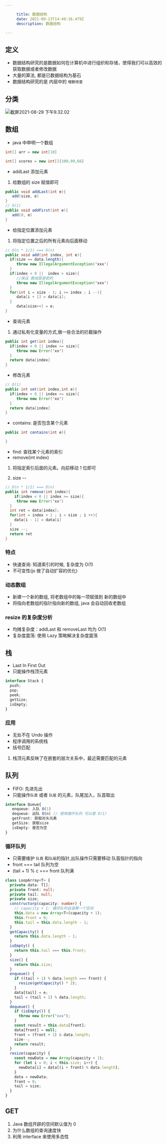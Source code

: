 ```yaml
---

     title: 数据结构
     date: 2021-09-13T14:40:16.479Z
     description: 数据结构

---
```


## 定义

- 数据结构研究的是数据如何在计算机中进行组织和存储，使得我们可以高效的获取数据或者修改数据
- 大量的算法, 都是已数据结构为基石
- 数据结构研究的是 内层中的 `增删改查`

## 分类

![截屏2021-08-29 下午9.32.02](https://note-1300941899.cos.ap-nanjing.myqcloud.com/%E6%88%AA%E5%B1%8F2021-08-29%20%E4%B8%8B%E5%8D%889.32.02.png)

## 数组

- java 中申明一个数组

```java
int[] arr = new int[10]

int[] scores = new int[]{100,99,66}
```

- addLast 添加元素

1. 给数组的 size 赋值即可

```java
public void addLast(int e){
   add(size, e)
}
// O(1)
public void addFirst(int e){
   add(0, e)
}
```

- 给指定位置添加元素

1. 将指定位置之后的所有元素向后面移动

```java
// O(n * 1/2) === O(n)
public void add(int index, int e){
  if(size == data.length){
     throw new IllegalArgumentException('xxx')
  }
  if(index < 0 ||  index > size){
     //保证 数组是紧密的
     throw new IllegalArgumentException('xxx')
  }
  for(int i = size - 1; i >= index ; i --){
     data[i + 1] = data[i];
  }
     data[size++] = e;
}
```

- 查询元素

1. 通过私有化变量的方式,做一些合法的拦截操作

```java
public int get(int index){
  if(index < 0 || index >= size){
     throw new Error('xx')
  }
  return data[index]
}
```

- 修改元素

```java
// O(1)
public int set(int index,int e){
  if(index < 0 || index >= size){
     throw new Error('xx')
  }
  return data[index]
}
```

- contains: 是否包含某个元素

```java
public int contains(int e){

}
```

- find: 查找某个元素的索引
- remove(int index)

1. 将指定索引后面的元素。向前移动 1 位即可

2. size --

```java
// O(n * 1/2) === O(n)
public int remove(int index){
    if(index < 0 || index >= size){
     throw new Error('xx')
  }
  int ret = data[index];
  for(int = index + 1 ; i < size ; i ++){
    data[i - 1] = data[i]
  }
  size --;
  return ret
}
```

### 特点

- 快速查询: 知道索引的时候, 复杂度为 O(1)
- 不可变性(js 做了自动扩容的优化)

### 动态数组

- 新建一个新的数组, 将老数组中的每一项赋值到 新的数组中
- 将指向老数组的指针指向新的数组, java 会自动回收老数组

### resize 的复杂度分析

- 均摊复杂度：addLast 和 removeLast 均为 O(1)
- 复杂度震荡: 使用 Lazy 策略解决复杂度震荡

## 栈

- Last In First Out
- 只能操作栈顶元素

```ts
interface Stack {
  push;
  pop;
  peek;
  getSize;
  isEmpty;
}
```

### 应用

- 无处不在 Undo 操作
- 程序调用的系统栈
- 括号匹配

1. 栈顶元素反映了在嵌套的层次关系中，最近需要匹配的元素

## 队列

- FIFO: 先进先出
- 只能操作`队首` 或者 `队尾` 的元素，队尾加入，队首取出

```ts
interface Queue{
   enqueue: 入队 O(1)
   dequeue: 出队 O(n) // 使用循环队列 可以是 O(1)
   getFront: 获取对头元素
   getSize: 获取size
   isEmpty: 是否为空
}
```

### 循环队列

- 只需要维护 `队首` 和`队尾`的指针,出队操作只需要移动 队首指针的指向
- front === tail 队列为空
- (tail + 1) % c === front 队列满

```ts
class LoopArray<T> {
  private data: T[];
  private front: null;
  private tail: null;
  private size;
  constructorp(capacity: number) {
    // capacity + 1: 循环队列会浪费一个空间
    this.data = new Array<T>(capacity + 1);
    this.front = 0;
    this.tail = this.data.length - 1;
  }
  getCapacity() {
    return this.data.length - 1;
  }
  isEmpty() {
    return this.tail === this.front;
  }
  size() {
    return this.size;
  }
  enqueue() {
    if ((tail + 1) % data.length === front) {
      resize(getCapacity() * 2);
    }
    data[tail] = e;
    tail = (tail + 1) % data.length;
  }
  dequeue() {
    if (isEmpty()) {
      throw new Error("xxx");
    }
    const result = this.data[front];
    data[front] = null;
    front = (front + 1) & data.length;
    size--;
    return result;
  }
  resize(capacity) {
    const newData = new Array(capacity + 1);
    for (let i = 0; i < this.size; i++) {
      newData[i] = data[(i + front) % data.length];
    }
    data = newData;
    front = 0;
    tail = size;
  }
}
```

## GET

1. Java 数组开辟的空间默认值为 0
2. 为什么数组的查询速度快
3. 利用 interface 来使用多态性
